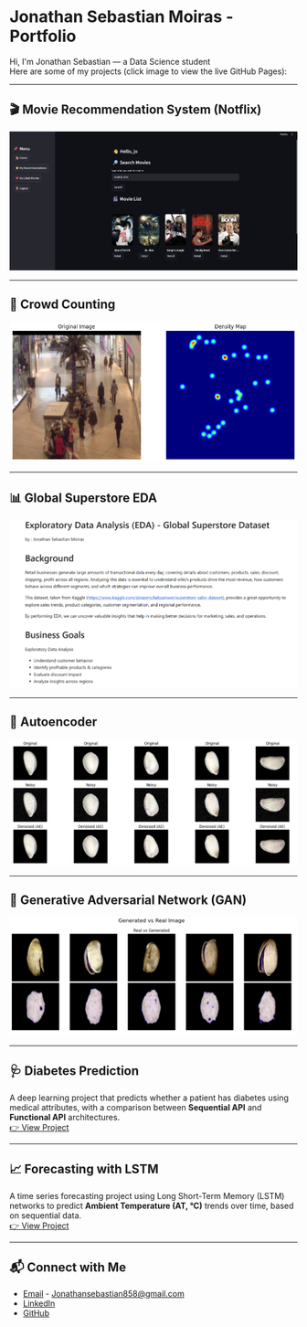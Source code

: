 # Jonathan Sebastian Moiras - Portfolio

Hi, I'm Jonathan Sebastian — a Data Science student  
Here are some of my projects (click image to view the live GitHub Pages):

---

## 🎬 Movie Recommendation System (Notflix)
[![Notflix Preview](/assets/Notflix1.png)](https://sebastianmoiras.github.io/movie-recommendation-system/)

---

## 👥 Crowd Counting
[![Crowd Counting Preview](/assets/CrowdCounting1.png)](https://sebastianmoiras.github.io/Crowd-Counting/)

---

## 📊 Global Superstore EDA
[![Superstore Preview](/assets/EDA.png)](https://sebastianmoiras.github.io/Exploratory-Data-Analysis---Global-Superstore/)

---

## 🧩 Autoencoder
[![Autoencoder Preview](/assets/AE1.png)](https://sebastianmoiras.github.io/Auto-Encoder/)

---

## 🎨 Generative Adversarial Network (GAN)
[![GAN Preview](/assets/GAN1.png)](https://sebastianmoiras.github.io/GAN/)

---

## 🩺 Diabetes Prediction
A deep learning project that predicts whether a patient has diabetes using medical attributes, with a comparison between **Sequential API** and **Functional API** architectures.  
[👉 View Project](https://sebastianmoiras.github.io/Diabetes-Prediction/)

---

## 📈 Forecasting with LSTM
A time series forecasting project using Long Short-Term Memory (LSTM) networks to predict **Ambient Temperature (AT, °C)** trends over time, based on sequential data.  
[👉 View Project](https://sebastianmoiras.github.io/Forecasting-with-LSTM/)

---

## 📬 Connect with Me
- [Email](mailto:jonathansebastian858@email.com) - Jonathansebastian858@gmail.com  
- [LinkedIn](https://www.linkedin.com/in/jonathan-sebastian-9212b0291)  
- [GitHub](https://github.com/sebastianmoiras)
